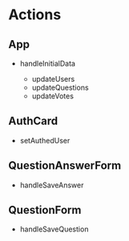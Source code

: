 # Actions

## App

- handleInitialData

  - updateUsers
  - updateQuestions
  - updateVotes

## AuthCard

- setAuthedUser

## QuestionAnswerForm

- handleSaveAnswer

## QuestionForm

- handleSaveQuestion
